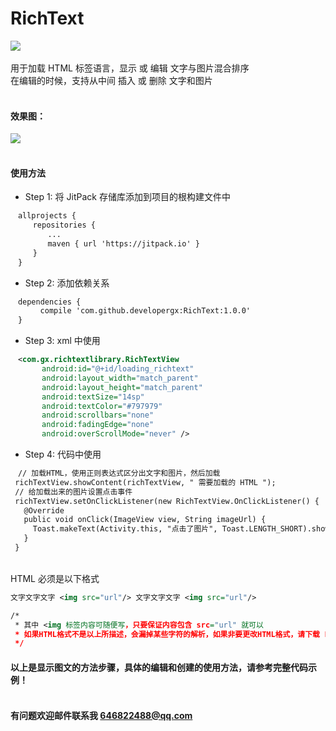 # RichText
[![](https://jitpack.io/v/developergx/RichText.svg)](https://jitpack.io/#developergx/RichText)<br><br>
用于加载 HTML 标签语言，显示 或 编辑 文字与图片混合排序<br>
在编辑的时候，支持从中间 插入 或 删除 文字和图片<br><br>
#### 效果图：
![](https://github.com/developergx/RichText/blob/master/preview.gif)<br><br>
#### 使用方法
* Step 1: 将 JitPack 存储库添加到项目的根构建文件中<br>
 ```xml
　allprojects {
　　　repositories {
　　　　　...
　　　　　maven { url 'https://jitpack.io' }
　　　}
　}
  ```
* Step 2: 添加依赖关系
 ```xml
　dependencies {
　　　　compile 'com.github.developergx:RichText:1.0.0'
　}
  ```
* Step 3: xml 中使用
 ```xml
　<com.gx.richtextlibrary.RichTextView
        android:id="@+id/loading_richtext"
        android:layout_width="match_parent"
        android:layout_height="match_parent"
        android:textSize="14sp"
        android:textColor="#797979"
        android:scrollbars="none"
        android:fadingEdge="none"
        android:overScrollMode="never" />
  ```
* Step 4: 代码中使用
 ```xml
　// 加载HTML，使用正则表达式区分出文字和图片，然后加载
  richTextView.showContent(richTextView, " 需要加载的 HTML ");
  // 给加载出来的图片设置点击事件
  richTextView.setOnClickListener(new RichTextView.OnClickListener() {
    @Override
    public void onClick(ImageView view, String imageUrl) {
      Toast.makeText(Activity.this, "点击了图片", Toast.LENGTH_SHORT).show();
    }
  }
  ```
  <br>
HTML 必须是以下格式<br>
 ```xml
 文字文字文字 <img src="url"/> 文字文字文字 <img src="url"/>

 /*
  * 其中 <img 标签内容可随便写，只要保证内容包含 src="url" 就可以
  * 如果HTML格式不是以上所描述，会漏掉某些字符的解析，如果非要更改HTML格式，请下载 Library 之后自行修改正则表达式
  */
 ```
#### 以上是显示图文的方法步骤，具体的编辑和创建的使用方法，请参考完整代码示例！<br><br>
#### 有问题欢迎邮件联系我  646822488@qq.com
